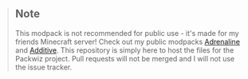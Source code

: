 > ## **Note**
> This modpack is not recommended for public use - it's made for my friends Minecraft server! Check out my public modpacks [Adrenaline](https://modrinth.com/modpack/adrenaline) and [Additive](https://modrinth.com/modpack/additive). This repository is simply here to host the files for the Packwiz project. Pull requests will not be merged and I will not use the issue tracker.
